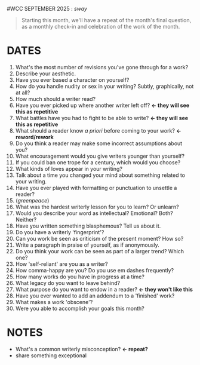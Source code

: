 #WCC SEPTEMBER 2025 : *sway*
<!-- Leaves of Grass -->

> Starting this month, we'll have a repeat of the month's final question, as a monthly check-in and celebration of the work of the month.

# DATES
1. What's the most number of revisions you've gone through for a work?
2. Describe your aesthetic.
3. Have you ever based a character on yourself?
4. How do you handle nudity or sex in your writing? Subtly, graphically, not at all?
5. How much should a writer read?
6. Have you ever picked up where another writer left off? **← they will see this as repetitive**
7. What battles have you had to fight to be able to write? **← they will see this as repetitive**
8. What should a reader know *a priori* before coming to your work? **← reword/rework**
9. Do you think a reader may make some incorrect assumptions about you?
10. What encouragement would you give writers younger than yourself?
11. If you could ban one trope for a century, which would you choose?
12. What kinds of loves appear in your writing?
13. Talk about a time you changed your mind about something related to your writing.
14. Have you ever played with formatting or punctuation to unsettle a reader?
15. (*greenpeace*)
16. What was the hardest writerly lesson for you to learn? Or unlearn?
17. Would you describe your word as intellectual? Emotional? Both? Neither?
18. Have you written something blasphemous? Tell us about it.
19. Do you have a writerly 'fingerprint'?
20. Can you work be seen as criticism of the present moment? How so?
21. Write a paragraph in praise of yourself, as if anonymously.
22. Do you think your work can be seen as part of a larger trend? Which one?
23. How 'self-reliant' are you as a writer?
24. How comma-happy are you? Do you use em dashes frequently?
25. How many works do you have in progress at a time?
26. What legacy do you want to leave behind?
27. What purpose do you want to endow in a reader? **← they won't like this**
28. Have you ever wanted to add an addendum to a 'finished' work? 
29. What makes a work 'obscene'?
30. Were you able to accomplish your goals this month? 


# NOTES
- What's a common writerly misconception? **← repeat?**
- share something exceptional
